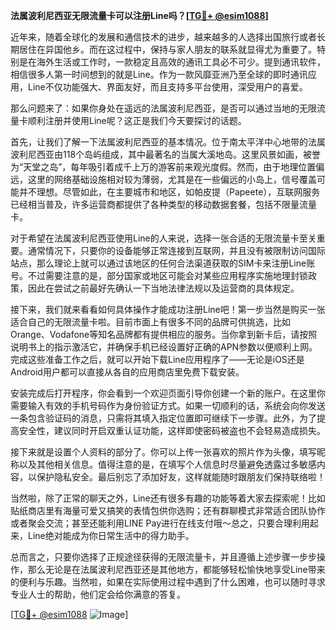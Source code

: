 **法属波利尼西亚无限流量卡可以注册Line吗？[[TG💪+ @esim1088](https://t.me/s/esim1088)]**

近年来，随着全球化的发展和通信技术的进步，越来越多的人选择出国旅行或者长期居住在异国他乡。而在这过程中，保持与家人朋友的联系就显得尤为重要了。特别是在海外生活或工作时，一款稳定且高效的通讯工具必不可少。提到通讯软件，相信很多人第一时间想到的就是Line。作为一款风靡亚洲乃至全球的即时通讯应用，Line不仅功能强大、界面友好，而且支持多平台使用，深受用户的喜爱。

那么问题来了：如果你身处在遥远的法属波利尼西亚，是否可以通过当地的无限流量卡顺利注册并使用Line呢？这正是我们今天要探讨的话题。

首先，让我们了解一下法属波利尼西亚的基本情况。位于南太平洋中心地带的法属波利尼西亚由118个岛屿组成，其中最著名的当属大溪地岛。这里风景如画，被誉为“天堂之岛”，每年吸引着成千上万的游客前来观光度假。然而，由于地理位置偏远，这里的网络基础设施相对较为薄弱，尤其是在一些偏远的小岛上，信号覆盖可能并不理想。尽管如此，在主要城市和地区，如帕皮提（Papeete），互联网服务已经相当普及，许多运营商都提供了各种类型的移动数据套餐，包括不限量流量卡。

对于希望在法属波利尼西亚使用Line的人来说，选择一张合适的无限流量卡至关重要。通常情况下，只要你的设备能够正常连接到互联网，并且没有被限制访问国际站点，那么理论上就可以通过该地区的任何合法渠道获取的SIM卡来注册Line账号。不过需要注意的是，部分国家或地区可能会对某些应用程序实施地理封锁政策，因此在尝试之前最好先确认一下当地法律法规以及运营商的具体规定。

接下来，我们就来看看如何具体操作才能成功注册Line吧！第一步当然是购买一张适合自己的无限流量卡啦。目前市面上有很多不同的品牌可供挑选，比如Orange、Vodafone等知名品牌都有提供相应的服务。当你拿到新卡后，请按照说明书上的指示激活它，并确保手机已经设置好正确的APN参数以便顺利上网。完成这些准备工作之后，就可以开始下载Line应用程序了——无论是iOS还是Android用户都可以直接从各自的应用商店里免费下载安装。

安装完成后打开程序，你会看到一个欢迎页面引导你创建一个新的账户。在这里你需要输入有效的手机号码作为身份验证方式。如果一切顺利的话，系统会向你发送一条包含验证码的消息，只需将其填入指定位置即可继续下一步骤。此外，为了提高安全性，建议同时开启双重认证功能，这样即使密码被盗也不会轻易造成损失。

接下来就是设置个人资料的部分了。你可以上传一张喜欢的照片作为头像，填写昵称以及其他相关信息。值得注意的是，在填写个人信息时尽量避免透露过多敏感内容，以保护隐私安全。最后别忘了添加好友，这样就能随时跟朋友们保持联络啦！

当然啦，除了正常的聊天之外，Line还有很多有趣的功能等着大家去探索呢！比如贴纸商店里有海量可爱又搞笑的表情包供你选购；还有群聊模式非常适合团队协作或者聚会交流；甚至还能利用LINE Pay进行在线支付哦～总之，只要合理利用起来，Line绝对能成为你日常生活中的得力助手。

总而言之，只要你选择了正规途径获得的无限流量卡，并且遵循上述步骤一步步操作，那么无论是在法属波利尼西亚还是其他地方，都能够轻松愉快地享受Line带来的便利与乐趣。当然啦，如果在实际使用过程中遇到了什么困难，也可以随时寻求专业人士的帮助，他们定会给你满意的答复。

[[TG💪+ @esim1088](https://t.me/s/esim1088) ![Image](https://i.postimg.cc/4NQfJmqS/Snipaste-2025-05-13-00-14-12.png)]